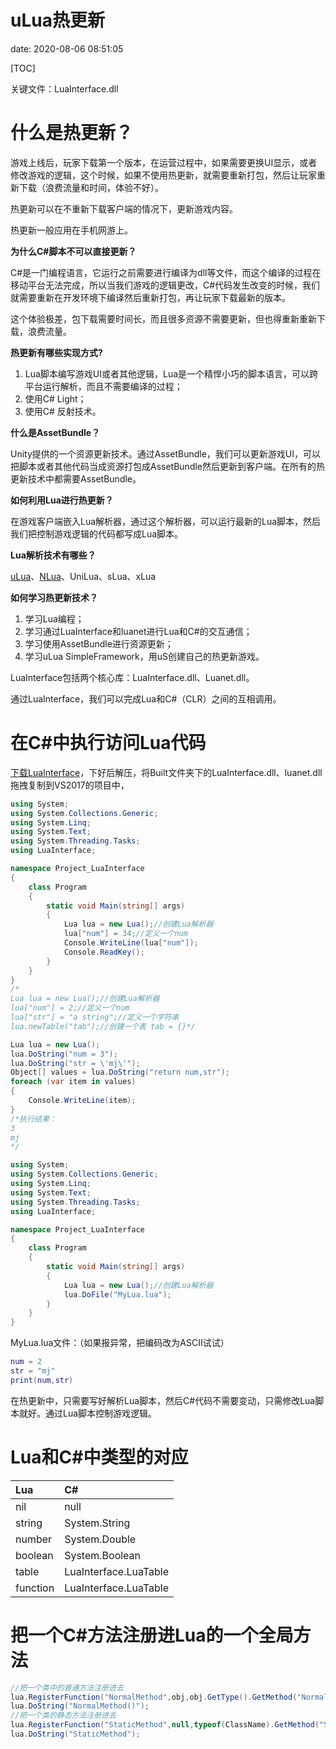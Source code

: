 # uLua热更新
date: 2020-08-06 08:51:05

[TOC]

关键文件：LuaInterface.dll

# 什么是热更新？

游戏上线后，玩家下载第一个版本，在运营过程中，如果需要更换UI显示，或者修改游戏的逻辑，这个时候，如果不使用热更新，就需要重新打包，然后让玩家重新下载（浪费流量和时间，体验不好）。

热更新可以在不重新下载客户端的情况下，更新游戏内容。

热更新一般应用在手机网游上。

**为什么C#脚本不可以直接更新？**

C#是一门编程语言，它运行之前需要进行编译为dll等文件，而这个编译的过程在移动平台无法完成，所以当我们游戏的逻辑更改，C#代码发生改变的时候，我们就需要重新在开发环境下编译然后重新打包，再让玩家下载最新的版本。

这个体验极差，包下载需要时间长，而且很多资源不需要更新，但也得重新重新下载，浪费流量。

**热更新有哪些实现方式?**

1. Lua脚本编写游戏UI或者其他逻辑，Lua是一个精悍小巧的脚本语言，可以跨平台运行解析，而且不需要编译的过程；
2. 使用C# Light；
3. 使用C# 反射技术。

**什么是AssetBundle？**

Unity提供的一个资源更新技术。通过AssetBundle，我们可以更新游戏UI，可以把脚本或者其他代码当成资源打包成AssetBundle然后更新到客户端。在所有的热更新技术中都需要AssetBundle。

**如何利用Lua进行热更新？**

在游戏客户端嵌入Lua解析器，通过这个解析器，可以运行最新的Lua脚本，然后我们把控制游戏逻辑的代码都写成Lua脚本。

**Lua解析技术有哪些？**

[uLua](ulua.org)、[NLua](nlua.org)、UniLua、sLua、xLua

**如何学习热更新技术？**

1. 学习Lua编程；
2. 学习通过LuaInterface和luanet进行Lua和C#的交互通信；
3. 学习使用AssetBundle进行资源更新；
4. 学习uLua SimpleFramework，用uS创建自己的热更新游戏。



LuaInterface包括两个核心库：LuaInterface.dll、Luanet.dll。

通过LuaInterface，我们可以完成Lua和C#（CLR）之间的互相调用。

# 在C#中执行访问Lua代码

[下载LuaInterface](http://files.luaforge.net/releases/luainterface/luainterface/1.5.3/luainterface-1.5.3.zip)，下好后解压，将Built文件夹下的LuaInterface.dll、luanet.dll拖拽复制到VS2017的项目中，

```C# Program.cs
using System;
using System.Collections.Generic;
using System.Linq;
using System.Text;
using System.Threading.Tasks;
using LuaInterface;

namespace Project_LuaInterface
{
    class Program
    {
        static void Main(string[] args)
        {
            Lua lua = new Lua();//创建Lua解析器
            lua["num"] = 34;//定义一个num
            Console.WriteLine(lua["num"]);
            Console.ReadKey();
        }
    }
}
/*
Lua lua = new Lua();//创建Lua解析器
lua["num"] = 2;//定义一个num
lua["str"] = "a string";//定义一个字符串
lua.newTable("tab");//创建一个表 tab = {}*/
```



```c#
Lua lua = new Lua();
lua.DoString("num = 3");
lua.DoString("str = \'mj\'");
Object[] values = lua.DoString("return num,str");
foreach (var item in values)
{
	Console.WriteLine(item);
}
/*执行结果：
3
mj
*/
```



```c#
using System;
using System.Collections.Generic;
using System.Linq;
using System.Text;
using System.Threading.Tasks;
using LuaInterface;

namespace Project_LuaInterface
{
    class Program
    {
        static void Main(string[] args)
        {
            Lua lua = new Lua();//创建Lua解析器
            lua.DoFile("MyLua.lua");
        }
    }
}
```

MyLua.lua文件：（如果报异常，把编码改为ASCII试试）

```lua
num = 2
str = "mj"
print(num,str)
```

在热更新中，只需要写好解析Lua脚本，然后C#代码不需要变动，只需修改Lua脚本就好。通过Lua脚本控制游戏逻辑。

# Lua和C#中类型的对应

| Lua      | C#                    |
| :------- | :-------------------- |
| nil      | null                  |
| string   | System.String         |
| number   | System.Double         |
| boolean  | System.Boolean        |
| table    | LuaInterface.LuaTable |
| function | LuaInterface.LuaTable |

# 把一个C#方法注册进Lua的一个全局方法

```c#
//把一个类中的普通方法注册进去
lua.RegisterFunction("NormalMethod",obj,obj.GetType().GetMethod("NormalMethod"));
lua.DoString("NormalMethod()");
//把一个类的静态方法注册进去
lua.RegisterFunction("StaticMethod",null,typeof(ClassName).GetMethod("StaticMethod"));
lua.DoString("StaticMethod");
```



